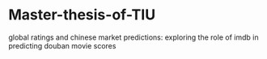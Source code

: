 # Master-thesis-of-TIU
global ratings and chinese market predictions: exploring the role of imdb in predicting douban movie scores
